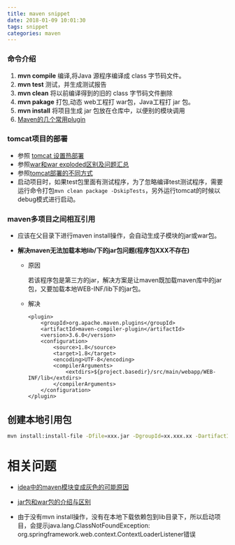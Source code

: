 ```yaml
---
title: maven snippet
date: 2018-01-09 10:01:30
tags: snippet
categories: maven
---
```


### 命令介绍

1. **mvn compile** 编译,将Java 源程序编译成 class 字节码文件。
2. **mvn test** 测试，并生成测试报告
3. **mvn clean** 将以前编译得到的旧的 class 字节码文件删除
4. **mvn pakage** 打包,动态 web工程打 war包，Java工程打 jar 包。
5. **mvn install** 将项目生成 jar 包放在仓库中，以便别的模块调用
6. [Maven的几个常用plugin](https://www.cnblogs.com/zhangxh20/p/6298062.html)

### tomcat项目的部署

  - 参照 [tomcat 设置热部署](https://blog.csdn.net/u012076316/article/details/46907823)
  - 参照[war和war exploded区别及问题汇总](http://www.jb51.net/article/117334.htm)
  - 参照[tomcat部署的不同方式](https://www.jianshu.com/p/fb0ed26c35d5)
  - 启动项目时，如果test包里面有测试程序，为了忽略编译test测试程序，需要运行命令打包`mvn clean package -DskipTests`，另外运行tomcat的时候以debug模式进行启动。

### maven多项目之间相互引用

  - 应该在父目录下进行maven install操作，会自动生成子模块的jar或war包。


- **解决maven无法加载本地lib/下的jar包问题(程序包XXX不存在)**

  - 原因

    若该程序包是第三方的jar，解决方案是让maven既加载maven库中的jar包，又要加载本地WEB-INF/lib下的jar包。 

  - 解决

    ```
    <plugin>
    	<groupId>org.apache.maven.plugins</groupId>
    	<artifactId>maven-compiler-plugin</artifactId>
    	<version>3.6.0</version>
    	<configuration>
    		<source>1.8</source>
    		<target>1.8</target>
    		<encoding>UTF-8</encoding>
    		<compilerArguments>
    			<extdirs>${project.basedir}/src/main/webapp/WEB-INF/lib</extdirs>
    		</compilerArguments>
    	</configuration>
    </plugin>
    ```



## 创建本地引用包

```sh
mvn install:install-file -Dfile=xxx.jar -DgroupId=xx.xxx.xx -DartifactId=xx -Dversion=xx -Dpackaging=jar
```

# 相关问题

- [idea中的maven模块变成灰色的可能原因](https://www.cnblogs.com/baixiaoshuai/p/8939989.html)
- [jar包和war包的介绍与区别](https://blog.csdn.net/qq_38663729/article/details/78275209)



- 由于没有mvn install操作，没有在本地下载依赖包到lib目录下，所以启动项目，会提示java.lang.ClassNotFoundException: org.springframework.web.context.ContextLoaderListener错误